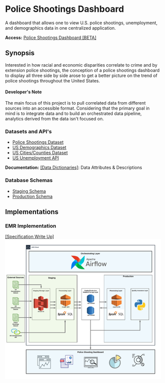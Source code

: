 # Police Shootings Dashboard
A dashboard that allows one to view U.S. police shootings, unemployment, and demographics data in one centralized application.

**Access:** [Police Shootings Dashboard [BETA]](https://lookerstudio.google.com/reporting/30465003-568b-4f7e-a042-574cfd45431f)

## Synopsis
Interested in how racial and economic disparities correlate to crime and by extension police shootings, the conception of a police shootings dashboard to display all three side by side arose to get a better picture on the trend of police shootings throughout the United States.

#### Developer's Note
The main focus of this project is to pull correlated data from different sources into an accessible format. Considering that the primary goal in mind is to integrate data and to build an orchestrated data pipeline, analytics derived from the data isn't focused on. 

### Datasets and API's
* [Police Shootings Dataset](https://github.com/washingtonpost/data-police-shootings)
* [US Demographics Dataset](https://docs.microsoft.com/en-us/azure/open-datasets/dataset-us-population-county?tabs=azureml-opendatasets)
* [US Cities/Counties Dataset](https://simplemaps.com/data/us-cities) 
* [US Unemployment API](https://www.careeronestop.org/Developers/WebAPI/Unemployment/get-unemployment-type.aspx)

**Documentation:** [[Data Dictionaries]](https://github.com/Phileodontist/PoliceShootingsDashboard/tree/master/artifacts): Data Attributes & Descriptions

### Database Schemas
* [Staging Schema](https://github.com/Phileodontist/PoliceShootingsDashboard/blob/master/images/staging_schema.png)
* [Production Schema](https://github.com/Phileodontist/PoliceShootingsDashboard/raw/master/images/prod_schema.png)

## Implementations
### EMR Implementation
[[Specification Write Up]](https://github.com/Phileodontist/PoliceShootingsDashboard/blob/master/EMR/Police_Shootings_Dashboard_Specification.ipynb)
![Police Shootings ETL Pipeline (EMR)](https://github.com/Phileodontist/PoliceShootingsDashboard/blob/master/images/PoliceShootings-ETL-Pipeline-EMR.png)

